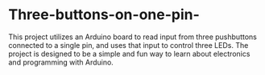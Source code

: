 # Three-buttons-on-one-pin-
This project utilizes an Arduino board to read input from three pushbuttons connected to a single pin, and uses that input to control three LEDs. The project is designed to be a simple and fun way to learn about electronics and programming with Arduino.
